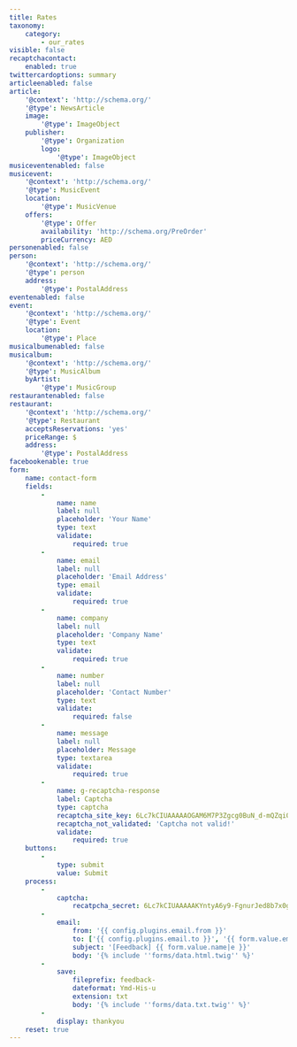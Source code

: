 ```yaml
---
title: Rates
taxonomy:
    category:
        - our_rates
visible: false
recaptchacontact:
    enabled: true
twittercardoptions: summary
articleenabled: false
article:
    '@context': 'http://schema.org/'
    '@type': NewsArticle
    image:
        '@type': ImageObject
    publisher:
        '@type': Organization
        logo:
            '@type': ImageObject
musiceventenabled: false
musicevent:
    '@context': 'http://schema.org/'
    '@type': MusicEvent
    location:
        '@type': MusicVenue
    offers:
        '@type': Offer
        availability: 'http://schema.org/PreOrder'
        priceCurrency: AED
personenabled: false
person:
    '@context': 'http://schema.org/'
    '@type': person
    address:
        '@type': PostalAddress
eventenabled: false
event:
    '@context': 'http://schema.org/'
    '@type': Event
    location:
        '@type': Place
musicalbumenabled: false
musicalbum:
    '@context': 'http://schema.org/'
    '@type': MusicAlbum
    byArtist:
        '@type': MusicGroup
restaurantenabled: false
restaurant:
    '@context': 'http://schema.org/'
    '@type': Restaurant
    acceptsReservations: 'yes'
    priceRange: $
    address:
        '@type': PostalAddress
facebookenable: true
form:
    name: contact-form
    fields:
        -
            name: name
            label: null
            placeholder: 'Your Name'
            type: text
            validate:
                required: true
        -
            name: email
            label: null
            placeholder: 'Email Address'
            type: email
            validate:
                required: true
        -
            name: company
            label: null
            placeholder: 'Company Name'
            type: text
            validate:
                required: true
        -
            name: number
            label: null
            placeholder: 'Contact Number'
            type: text
            validate:
                required: false
        -
            name: message
            label: null
            placeholder: Message
            type: textarea
            validate:
                required: true
        -
            name: g-recaptcha-response
            label: Captcha
            type: captcha
            recaptcha_site_key: 6Lc7kCIUAAAAAOGAM6M7P3Zgcg0BuN_d-mQZqi0N
            recaptcha_not_validated: 'Captcha not valid!'
            validate:
                required: true
    buttons:
        -
            type: submit
            value: Submit
    process:
        -
            captcha:
                recatpcha_secret: 6Lc7kCIUAAAAAKYntyA6y9-FgnurJed8b7x0gl-4
        -
            email:
                from: '{{ config.plugins.email.from }}'
                to: ['{{ config.plugins.email.to }}', '{{ form.value.email }}']
                subject: '[Feedback] {{ form.value.name|e }}'
                body: '{% include ''forms/data.html.twig'' %}'
        -
            save:
                fileprefix: feedback-
                dateformat: Ymd-His-u
                extension: txt
                body: '{% include ''forms/data.txt.twig'' %}'
        -
            display: thankyou
    reset: true
---
```


